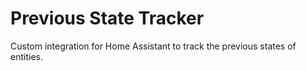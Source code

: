 # Previous State Tracker
Custom integration for Home Assistant to track the previous states of entities.
